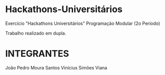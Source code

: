 # Hackathons-Universitários
Exercício "Hackathons Universitários" Programação Modular (2o Período)

Trabalho realizado em dupla. 

# INTEGRANTES
João Pedro Moura Santos
Vinícius Simões Viana

